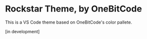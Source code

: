 # Rockstar Theme, by OneBitCode

This is a VS Code theme based on OneBitCode's color pallete.

[in development]